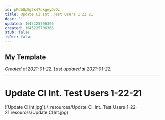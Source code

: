 ```yaml
---
id: pKdb8pRg2k47okgeyDqOz
title: Update CI Int  Test Users 1 22 21
desc: ''
updated: 1645225706366
created: 1645225706366
stub: false
isDir: false
---
```

My Template
---

_Created at 2021-01-22._
_Last updated at 2021-01-22._




---

# Update CI Int. Test Users 1-22-21


![Update CI Int.jpg](./_resources/Update_CI_Int._Test_Users_1-22-21.resources/Update CI Int.jpg)

